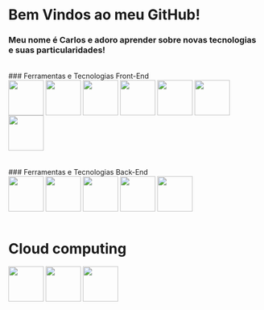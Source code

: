 # Bem Vindos ao meu GitHub!
### Meu nome é Carlos e adoro aprender sobre novas tecnologias e suas particularidades!

<br>
### Ferramentas e Tecnologias Front-End
<br>
<div>
  <img src="https://cdn.jsdelivr.net/gh/devicons/devicon@latest/icons/html5/html5-original.svg" width="70" height="70" align="center"/>
  <img src="https://cdn.jsdelivr.net/gh/devicons/devicon@latest/icons/css3/css3-original.svg" width="70" height="70" align="center"/>
  <img src="https://cdn.jsdelivr.net/gh/devicons/devicon@latest/icons/javascript/javascript-original.svg" width="70" height="70" align="center"/>
  <img src="https://cdn.jsdelivr.net/gh/devicons/devicon@latest/icons/typescript/typescript-original.svg" width="70" height="70" align="center"/>
  <img src="https://cdn.jsdelivr.net/gh/devicons/devicon@latest/icons/jquery/jquery-original.svg" width="70" height="70" align="center"/>
  <img src="https://cdn.jsdelivr.net/gh/devicons/devicon@latest/icons/react/react-original.svg" width="70" height="70" align="center" />
  <img src="https://cdn.jsdelivr.net/gh/devicons/devicon@latest/icons/tailwindcss/tailwindcss-original-wordmark.svg" width="70" height="70" align="center"/>
</div>
<br>
<br>
### Ferramentas e Tecnologias Back-End
<br>
<div>
  <img src="https://cdn.jsdelivr.net/gh/devicons/devicon@latest/icons/spring/spring-original-wordmark.svg" width="70" height="70" align="center"/>     
  <img src="https://cdn.jsdelivr.net/gh/devicons/devicon@latest/icons/mysql/mysql-plain-wordmark.svg" width="70" height="70" align="center"/>    
  <img src="https://cdn.jsdelivr.net/gh/devicons/devicon@latest/icons/cakephp/cakephp-original.svg" width="70" height="70" align="center"/>    
  <img src="https://cdn.jsdelivr.net/gh/devicons/devicon@latest/icons/rails/rails-plain-wordmark.svg" width="70" height="70" align="center"/>    
  <img src="https://cdn.jsdelivr.net/gh/devicons/devicon@latest/icons/dot-net/dot-net-plain.svg" width="70" height="70" align="center"/>
</div>
<br>

# Cloud computing
<div>
  <img src="https://cdn.jsdelivr.net/gh/devicons/devicon@latest/icons/amazonwebservices/amazonwebservices-original-wordmark.svg" width="70" height="70" align="center""/>
  <img src="https://cdn.jsdelivr.net/gh/devicons/devicon@latest/icons/azure/azure-plain.svg" width="70" height="70" align="center"/>
  <img src="https://cdn.jsdelivr.net/gh/devicons/devicon@latest/icons/googlecloud/googlecloud-original.svg" width="70" height="70" align="center"/>
</div>
